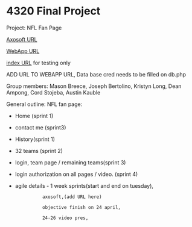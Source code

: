 # 4320 Final Project

Project: NFL Fan Page

[Axosoft URL](https://kristynl.axosoft.com/)

[WebApp URL](http://72.14.185.133/4320-Final/php/login_form.php)

[index URL](http://72.14.185.133/4320-Final/html/INDEX.html) for testing only

ADD URL TO WEBAPP URL,
Data base cred needs to be filled on db.php


Group members: Mason Breece,
               Joseph Bertolino,
               Kristyn Long, 
               Dean Ampong,
               Cord Stojeba,
               Austin Kauble

General outline: NFL fan page:
* Home (sprint 1)

* contact me (sprint3)

* History(sprint 1)

* 32 teams (sprint 2)

* login, team page / remaining teams(sprint 3)

* login authorization on all pages / video. (sprint 4)

* agile details - 1 week sprints(start and end on tuesday),

                axosoft,(add URL here)
                
                objective finish on 24 april,
                
                24-26 video pres,
                
                

